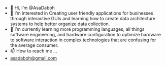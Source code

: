 - 👋 Hi, I’m @AsaDaboh
- 👀 I’m interested in Creating user friendly applications for businesses through interactive GUIs and learning how to create data architecture systems to help better organize data collection.
- 🌱 I’m currently learning more programming languages, all things software engineering, and hardware configuration to optimize hardware to software interaction in complex technologies that are confusing for the average consumer. 
- 📫 How to reach me ...
- asadaboh@gmail.com 

<!---
AsaDaboh/AsaDaboh is a ✨ special ✨ repository because its `README.md` (this file) appears on your GitHub profile.
You can click the Preview link to take a look at your changes.
--->





